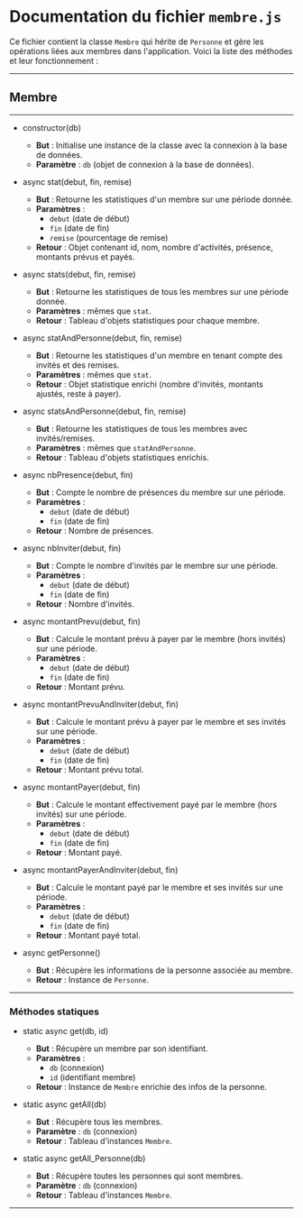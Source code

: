# Documentation du fichier `membre.js`

Ce fichier contient la classe `Membre` qui hérite de `Personne` et gère les opérations liées aux membres dans l'application. Voici la liste des méthodes et leur fonctionnement :

---

## Membre

---

- constructor(db)
    - **But** : Initialise une instance de la classe avec la connexion à la base de données.
    - **Paramètre** : `db` (objet de connexion à la base de données).

- async stat(debut, fin, remise)
    - **But** : Retourne les statistiques d'un membre sur une période donnée.
    - **Paramètres** :
        - `debut` (date de début)
        - `fin` (date de fin)
        - `remise` (pourcentage de remise)
    - **Retour** : Objet contenant id, nom, nombre d'activités, présence, montants prévus et payés.

- async stats(debut, fin, remise)
    - **But** : Retourne les statistiques de tous les membres sur une période donnée.
    - **Paramètres** : mêmes que `stat`.
    - **Retour** : Tableau d'objets statistiques pour chaque membre.

- async statAndPersonne(debut, fin, remise)
    - **But** : Retourne les statistiques d'un membre en tenant compte des invités et des remises.
    - **Paramètres** : mêmes que `stat`.
    - **Retour** : Objet statistique enrichi (nombre d'invités, montants ajustés, reste à payer).

- async statsAndPersonne(debut, fin, remise)
    - **But** : Retourne les statistiques de tous les membres avec invités/remises.
    - **Paramètres** : mêmes que `statAndPersonne`.
    - **Retour** : Tableau d'objets statistiques enrichis.

- async nbPresence(debut, fin)
    - **But** : Compte le nombre de présences du membre sur une période.
    - **Paramètres** :
        - `debut` (date de début)
        - `fin` (date de fin)
    - **Retour** : Nombre de présences.

- async nbInviter(debut, fin)
    - **But** : Compte le nombre d'invités par le membre sur une période.
    - **Paramètres** :
        - `debut` (date de début)
        - `fin` (date de fin)
    - **Retour** : Nombre d'invités.

- async montantPrevu(debut, fin)
    - **But** : Calcule le montant prévu à payer par le membre (hors invités) sur une période.
    - **Paramètres** :
        - `debut` (date de début)
        - `fin` (date de fin)
    - **Retour** : Montant prévu.

- async montantPrevuAndInviter(debut, fin)
    - **But** : Calcule le montant prévu à payer par le membre et ses invités sur une période.
    - **Paramètres** :
        - `debut` (date de début)
        - `fin` (date de fin)
    - **Retour** : Montant prévu total.

- async montantPayer(debut, fin)
    - **But** : Calcule le montant effectivement payé par le membre (hors invités) sur une période.
    - **Paramètres** :
        - `debut` (date de début)
        - `fin` (date de fin)
    - **Retour** : Montant payé.

- async montantPayerAndInviter(debut, fin)
    - **But** : Calcule le montant payé par le membre et ses invités sur une période.
    - **Paramètres** :
        - `debut` (date de début)
        - `fin` (date de fin)
    - **Retour** : Montant payé total.

- async getPersonne()
    - **But** : Récupère les informations de la personne associée au membre.
    - **Retour** : Instance de `Personne`.

---

### Méthodes statiques

- static async get(db, id)
    - **But** : Récupère un membre par son identifiant.
    - **Paramètres** :
        - `db` (connexion)
        - `id` (identifiant membre)
    - **Retour** : Instance de `Membre` enrichie des infos de la personne.

- static async getAll(db)
    - **But** : Récupère tous les membres.
    - **Paramètre** : `db` (connexion)
    - **Retour** : Tableau d'instances `Membre`.

- static async getAll_Personne(db)
    - **But** : Récupère toutes les personnes qui sont membres.
    - **Paramètre** : `db` (connexion)
    - **Retour** : Tableau d'instances `Membre`.

---
